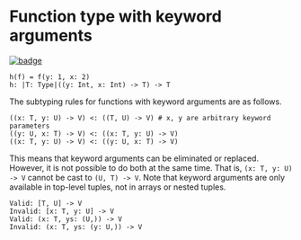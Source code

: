 # Function type with keyword arguments

[![badge](https://img.shields.io/endpoint.svg?url=https%3A%2F%2Fgezf7g7pd5.execute-api.ap-northeast-1.amazonaws.com%2Fdefault%2Fsource_up_to_date%3Fowner%3Derg-lang%26repos%3Derg%26ref%3Dmain%26path%3Ddoc/EN/syntax/type/advanced/keyword_param.md%26commit_hash%3D317b5973c354984891523d14a5e6e8f1cc3923ec)](https://gezf7g7pd5.execute-api.ap-northeast-1.amazonaws.com/default/source_up_to_date?owner=erg-lang&repos=erg&ref=main&path=doc/EN/syntax/type/advanced/keyword_param.md&commit_hash=317b5973c354984891523d14a5e6e8f1cc3923ec)

```erg
h(f) = f(y: 1, x: 2)
h: |T: Type|((y: Int, x: Int) -> T) -> T
```

The subtyping rules for functions with keyword arguments are as follows.

```erg
((x: T, y: U) -> V) <: ((T, U) -> V) # x, y are arbitrary keyword parameters
((y: U, x: T) -> V) <: ((x: T, y: U) -> V)
((x: T, y: U) -> V) <: ((y: U, x: T) -> V)
```

This means that keyword arguments can be eliminated or replaced.
However, it is not possible to do both at the same time.
That is, `(x: T, y: U) -> V` cannot be cast to `(U, T) -> V`.
Note that keyword arguments are only available in top-level tuples, not in arrays or nested tuples.

```erg
Valid: [T, U] -> V
Invalid: [x: T, y: U] -> V
Valid: (x: T, ys: (U,)) -> V
Invalid: (x: T, ys: (y: U,)) -> V
```

